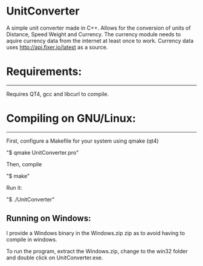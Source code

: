 # UnitConverter
A simple unit converter made in C++.
Allows for the conversion of units of Distance, Speed Weight and Currency.
The currency module needs to aquire currency data from the internet at least once to work.
Currency data uses http://api.fixer.io/latest as a source.

# Requirements:
--------------
Requires QT4, gcc and libcurl to compile.

# Compiling on GNU/Linux:
-----------------------
First, configure a Makefile for your system using qmake (qt4)

"$ qmake UnitConverter.pro"

Then, compile

"$ make"

Run it:

"$ ./UnitConverter"

Running on Windows:
-------------------
I provide a Windows binary in the Windows.zip zip as to avoid having
to compile in windows.

To run the program, extract the Windows.zip, change to the win32 folder and double click on
UnitConverter.exe.
